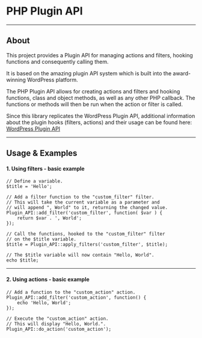 PHP Plugin API
==============

-----

About
-----

This project provides a Plugin API for managing actions and filters, hooking functions and consequently calling them. 

It is based on the amazing plugin API system which is built into the award-winning WordPress platform.

The PHP Plugin API allows for creating actions and filters and hooking functions, class and object methods, as well as any other PHP callback. The functions or methods will then be run when the action or filter is called.

Since this library replicates the WordPress Plugin API, additional information about the plugin hooks (filters, actions) and their usage can be found here: [WordPress Plugin API](http://codex.wordpress.org/Plugin_API)

-----

Usage & Examples
-----

#### 1. Using filters - basic example

	// Define a variable.
	$title = 'Hello';

	// Add a filter function to the "custom_filter" filter.
	// This will take the current variable as a parameter and
	// will append ", World" to it, returning the changed value.
    Plugin_API::add_filter('custom_filter', function( $var ) {
    	return $var . ', World';
    });

    // Call the functions, hooked to the "custom_filter" filter
    // on the $title variable.
    $title = Plugin_API::apply_filters('custom_filter', $title);

    // The $title variable will now contain "Hello, World".
    echo $title;

-----

#### 2. Using actions - basic example

	// Add a function to the "custom_action" action.
    Plugin_API::add_filter('custom_action', function() {
    	echo 'Hello, World';
    });

    // Execute the "custom_action" action.
    // This will display "Hello, World.".
    Plugin_API::do_action('custom_action');